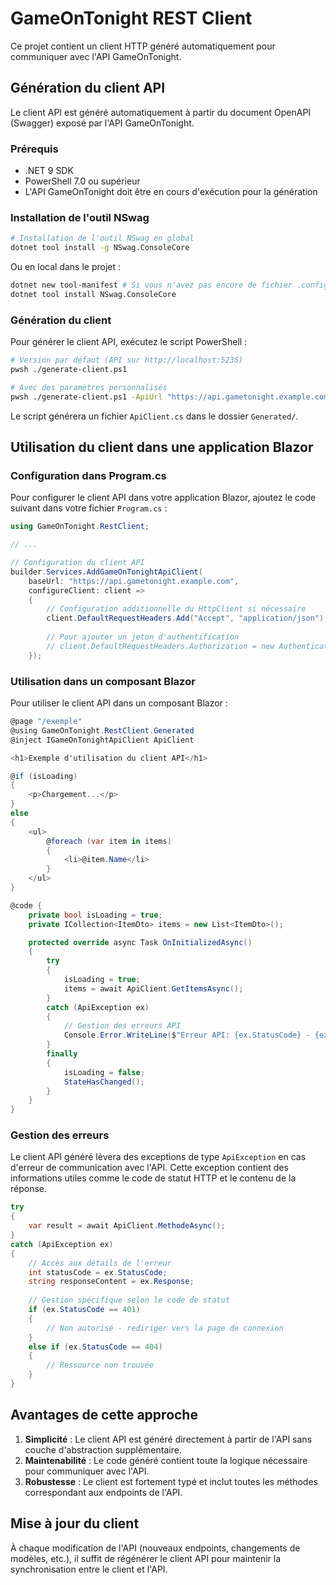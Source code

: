 # GameOnTonight REST Client

Ce projet contient un client HTTP généré automatiquement pour communiquer avec l'API GameOnTonight.

## Génération du client API

Le client API est généré automatiquement à partir du document OpenAPI (Swagger) exposé par l'API GameOnTonight.

### Prérequis

- .NET 9 SDK
- PowerShell 7.0 ou supérieur
- L'API GameOnTonight doit être en cours d'exécution pour la génération

### Installation de l'outil NSwag

```bash
# Installation de l'outil NSwag en global
dotnet tool install -g NSwag.ConsoleCore
```

Ou en local dans le projet :

```bash
dotnet new tool-manifest # Si vous n'avez pas encore de fichier .config/dotnet-tools.json
dotnet tool install NSwag.ConsoleCore
```

### Génération du client

Pour générer le client API, exécutez le script PowerShell :

```bash
# Version par défaut (API sur http://localhost:5235)
pwsh ./generate-client.ps1

# Avec des paramètres personnalisés
pwsh ./generate-client.ps1 -ApiUrl "https://api.gametonight.example.com" -OpenApiEndpoint "/openapi/v1.json"
```

Le script générera un fichier `ApiClient.cs` dans le dossier `Generated/`.

## Utilisation du client dans une application Blazor

### Configuration dans Program.cs

Pour configurer le client API dans votre application Blazor, ajoutez le code suivant dans votre fichier `Program.cs` :

```csharp
using GameOnTonight.RestClient;

// ...

// Configuration du client API
builder.Services.AddGameOnTonightApiClient(
    baseUrl: "https://api.gametonight.example.com",
    configureClient: client => 
    {
        // Configuration additionnelle du HttpClient si nécessaire
        client.DefaultRequestHeaders.Add("Accept", "application/json");
        
        // Pour ajouter un jeton d'authentification
        // client.DefaultRequestHeaders.Authorization = new AuthenticationHeaderValue("Bearer", "votre-token");
    });
```

### Utilisation dans un composant Blazor

Pour utiliser le client API dans un composant Blazor :

```csharp
@page "/exemple"
@using GameOnTonight.RestClient.Generated
@inject IGameOnTonightApiClient ApiClient

<h1>Exemple d'utilisation du client API</h1>

@if (isLoading)
{
    <p>Chargement...</p>
}
else
{
    <ul>
        @foreach (var item in items)
        {
            <li>@item.Name</li>
        }
    </ul>
}

@code {
    private bool isLoading = true;
    private ICollection<ItemDto> items = new List<ItemDto>();

    protected override async Task OnInitializedAsync()
    {
        try
        {
            isLoading = true;
            items = await ApiClient.GetItemsAsync();
        }
        catch (ApiException ex)
        {
            // Gestion des erreurs API
            Console.Error.WriteLine($"Erreur API: {ex.StatusCode} - {ex.Message}");
        }
        finally
        {
            isLoading = false;
            StateHasChanged();
        }
    }
}
```

### Gestion des erreurs

Le client API généré lèvera des exceptions de type `ApiException` en cas d'erreur de communication avec l'API. 
Cette exception contient des informations utiles comme le code de statut HTTP et le contenu de la réponse.

```csharp
try
{
    var result = await ApiClient.MethodeAsync();
}
catch (ApiException ex)
{
    // Accès aux détails de l'erreur
    int statusCode = ex.StatusCode;
    string responseContent = ex.Response;
    
    // Gestion spécifique selon le code de statut
    if (ex.StatusCode == 401)
    {
        // Non autorisé - rediriger vers la page de connexion
    }
    else if (ex.StatusCode == 404)
    {
        // Ressource non trouvée
    }
}
```

## Avantages de cette approche

1. **Simplicité** : Le client API est généré directement à partir de l'API sans couche d'abstraction supplémentaire.
2. **Maintenabilité** : Le code généré contient toute la logique nécessaire pour communiquer avec l'API.
3. **Robustesse** : Le client est fortement typé et inclut toutes les méthodes correspondant aux endpoints de l'API.

## Mise à jour du client

À chaque modification de l'API (nouveaux endpoints, changements de modèles, etc.), il suffit de régénérer le client API pour maintenir la synchronisation entre le client et l'API.
